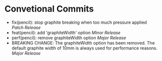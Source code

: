 # Convetional Commits
* fix(pencil): stop graphite breaking when too much pressure applied	*Patch Release*
* feat(pencil): add 'graphiteWidth' option	*Minor Release*
* perf(pencil): remove graphiteWidth option *Major Release*
* BREAKING CHANGE: The graphiteWidth option has been removed. The default graphite width of 10mm is always used for performance reasons.	*Major Release*

